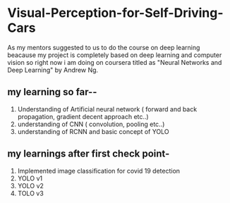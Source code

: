 # Visual-Perception-for-Self-Driving-Cars
 As my mentors suggested to us to do the course on deep learning  beacause my project is  completely based on deep learning and computer vision so right now i am doing on coursera titled as "Neural Networks and Deep Learning" by Andrew Ng.
## my learning so far--
 1. Understanding of  Artificial neural network ( forward and back propagation, gradient decent approach etc..)
 2. understanding of CNN ( convolution, pooling etc..)
 3. understanding of RCNN and basic concept of YOLO


## my learnings after first check point-
 1. Implemented image classification for covid 19 detection
 2.  YOLO v1 
 3. YOLO v2
 4. TOLO v3

